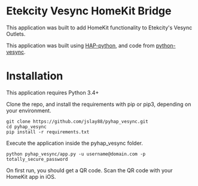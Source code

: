 Etekcity Vesync HomeKit Bridge
==============================

This application was built to add HomeKit functionality to Etekcity's Vesync Outlets.

This application was built using [HAP-python](https://github.com/ikalchev/HAP-python),
and code from [python-vesync](https://github.com/tylergets/python-vesync).


Installation
============

This application requires Python 3.4+

Clone the repo, and install the requirements with pip or pip3, depending on your environment.


    git clone https://github.com/jslay88/pyhap_vesync.git
    cd pyhap_vesync
    pip install -r requirements.txt


Execute the application inside the pyhap_vesync folder.

    python pyhap_vesync/app.py -u username@domain.com -p totally_secure_password
    
On first run, you should get a QR code. Scan the QR code with your HomeKit app in iOS.
